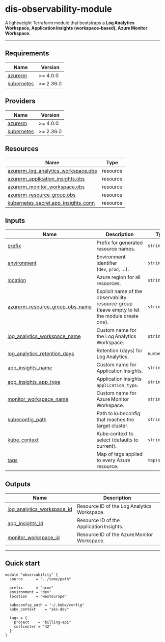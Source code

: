 # dis-observability-module

A lightweight Terraform module that bootstraps a **Log Analytics Workspace, Application Insights (workspace‑based), Azure Monitor Workspace**.

---

## Requirements

| Name | Version |
|------|---------|
| <a name="requirement_azurerm"></a> [azurerm](#requirement_azurerm) | >= 4.0.0 |
| <a name="requirement_kubernetes"></a> [kubernetes](#requirement_kubernetes) | >= 2.36.0 |

## Providers

| Name | Version |
|------|---------|
| <a name="provider_azurerm"></a> [azurerm](#provider_azurerm) | >= 4.0.0 |
| <a name="provider_kubernetes"></a> [kubernetes](#provider_kubernetes) | >= 2.36.0 |

## Resources

| Name | Type |
|------|------|
| [azurerm_log_analytics_workspace.obs](https://registry.terraform.io/providers/hashicorp/azurerm/latest/docs/resources/log_analytics_workspace) | resource |
| [azurerm_application_insights.obs](https://registry.terraform.io/providers/hashicorp/azurerm/latest/docs/resources/application_insights) | resource |
| [azurerm_monitor_workspace.obs](https://registry.terraform.io/providers/hashicorp/azurerm/latest/docs/resources/monitor_workspace) | resource |
| [azurerm_resource_group.obs](https://registry.terraform.io/providers/hashicorp/azurerm/latest/docs/resources/resource_group) | resource |
| [kubernetes_secret.app_insights_conn](https://registry.terraform.io/providers/hashicorp/kubernetes/latest/docs/resources/secret) | resource |

## Inputs

| Name | Description | Type | Default | Required |
|------|-------------|------|---------|:--------:|
| <a name="input_prefix"></a> [prefix](#input_prefix) | Prefix for generated resource names. | `string` | `""` | **yes** |
| <a name="input_environment"></a> [environment](#input_environment) | Environment identifier (`dev`, `prod`, …). | `string` | `""` | **yes** |
| <a name="input_location"></a> [location](#input_location) | Azure region for all resources. | `string` | `"norwayeast"` | no |
| <a name="input_azurerm_resource_group_obs_name"></a> [azurerm_resource_group_obs_name](#input_azurerm_resource_group_obs_name) | Explicit name of the observability resource‑group (leave empty to let the module create one). | `string` | `""` | no |
| <a name="input_log_analytics_workspace_name"></a> [log_analytics_workspace_name](#input_log_analytics_workspace_name) | Custom name for the Log Analytics Workspace. | `string` | `""` | no |
| <a name="input_log_analytics_retention_days"></a> [log_analytics_retention_days](#input_log_analytics_retention_days) | Retention (days) for Log Analytics. | `number` | `30` | no |
| <a name="input_app_insights_name"></a> [app_insights_name](#input_app_insights_name) | Custom name for Application Insights. | `string` | `""` | no |
| <a name="input_app_insights_app_type"></a> [app_insights_app_type](#input_app_insights_app_type) | Application Insights `application_type`. | `string` | `"web"` | no |
| <a name="input_monitor_workspace_name"></a> [monitor_workspace_name](#input_monitor_workspace_name) | Custom name for Azure Monitor Workspace. | `string` | `""` | no |
| <a name="input_kubeconfig_path"></a> [kubeconfig_path](#input_kubeconfig_path) | Path to kubeconfig that reaches the target cluster. | `string` | `"~/.kube/config"` | no |
| <a name="input_kube_context"></a> [kube_context](#input_kube_context) | Kube‑context to select (defaults to current). | `string` | `""` | no |
| <a name="input_tags"></a> [tags](#input_tags) | Map of tags applied to every Azure resource. | `map(string)` | `{}` | no |

## Outputs

| Name | Description |
|------|-------------|
| <a name="output_log_analytics_workspace_id"></a> [log_analytics_workspace_id](#output_log_analytics_workspace_id) | Resource ID of the Log Analytics Workspace. |
| <a name="output_app_insights_id"></a> [app_insights_id](#output_app_insights_id) | Resource ID of the Application Insights. |
| <a name="output_monitor_workspace_id"></a> [monitor_workspace_id](#output_monitor_workspace_id) | Resource ID of the Azure Monitor Workspace. |

---

## Quick start

```hcl
module "observability" {
  source      = "../some/path"

  prefix      = "acme"
  environment = "dev"
  location    = "westeurope"

  kubeconfig_path = "~/.kube/config"
  kube_context    = "aks-dev"

  tags = {
    project    = "billing-api"
    costcenter = "42"
  }
}

